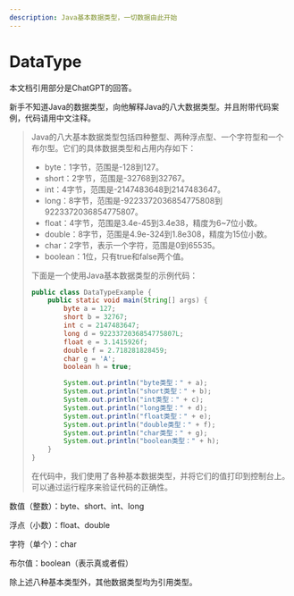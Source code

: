 ```yaml
---
description: Java基本数据类型，一切数据由此开始
---
```


# DataType

本文档引用部分是ChatGPT的回答。

新手不知道Java的数据类型，向他解释Java的八大数据类型。并且附带代码案例，代码请用中文注释。

> Java的八大基本数据类型包括四种整型、两种浮点型、一个字符型和一个布尔型。它们的具体数据类型和占用内存如下：
>
> * byte：1字节，范围是-128到127。
> * short：2字节，范围是-32768到32767。
> * int：4字节，范围是-2147483648到2147483647。
> * long：8字节，范围是-9223372036854775808到9223372036854775807。
> * float：4字节，范围是3.4e-45到3.4e38，精度为6\~7位小数。
> * double：8字节，范围是4.9e-324到1.8e308，精度为15位小数。
> * char：2字节，表示一个字符，范围是0到65535。
> * boolean：1位，只有true和false两个值。
>
> 下面是一个使用Java基本数据类型的示例代码：
>
> ```java
> public class DataTypeExample {
>     public static void main(String[] args) {
>         byte a = 127;
>         short b = 32767;
>         int c = 2147483647;
>         long d = 9223372036854775807L;
>         float e = 3.1415926f;
>         double f = 2.718281828459;
>         char g = 'A';
>         boolean h = true;
>
>         System.out.println("byte类型：" + a);
>         System.out.println("short类型：" + b);
>         System.out.println("int类型：" + c);
>         System.out.println("long类型：" + d);
>         System.out.println("float类型：" + e);
>         System.out.println("double类型：" + f);
>         System.out.println("char类型：" + g);
>         System.out.println("boolean类型：" + h);
>     }
> }
> ```
>
> 在代码中，我们使用了各种基本数据类型，并将它们的值打印到控制台上。可以通过运行程序来验证代码的正确性。

数值（整数）：byte、short、int、long

浮点（小数）：float、double

字符（单个）：char

布尔值：boolean（表示真或者假）

除上述八种基本类型外，其他数据类型均为引用类型。
